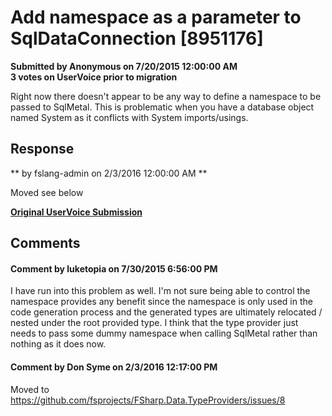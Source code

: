 # Add namespace as a parameter to SqlDataConnection [8951176] #

**Submitted by Anonymous on 7/20/2015 12:00:00 AM**  
**3 votes on UserVoice prior to migration**  

Right now there doesn't appear to be any way to define a namespace to be passed to SqlMetal. This is problematic when you have a database object named System as it conflicts with System imports/usings.



## Response ##
** by fslang-admin on 2/3/2016 12:00:00 AM **

Moved see below


**[Original UserVoice Submission](https://fslang.uservoice.com/forums/245727-f-language/suggestions/8951176)**


## Comments ##


#### Comment by luketopia on 7/30/2015 6:56:00 PM ####
I have run into this problem as well. I'm not sure being able to control the namespace provides any benefit since the namespace is only used in the code generation process and the generated types are ultimately relocated / nested under the root provided type. I think that the type provider just needs to pass some dummy namespace when calling SqlMetal rather than nothing as it does now.


#### Comment by Don Syme on 2/3/2016 12:17:00 PM ####
Moved to https://github.com/fsprojects/FSharp.Data.TypeProviders/issues/8

